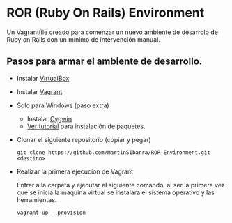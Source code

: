 # ROR (Ruby On Rails) Environment
Un Vagrantfile creado para comenzar un nuevo ambiente de desarrolo de Ruby on Rails con un mínimo de intervención manual.

## Pasos para armar el ambiente de desarrollo.

* Instalar [VirtualBox](https://www.virtualbox.org/wiki/Downloads)

* Instalar [Vagrant](https://www.vagrantup.com/downloads.html)

* Solo para Windows (paso extra)
  * Instalar [Cygwin](https://cygwin.com/install.html)
  * [Ver tutorial](https://github.com/MartinSIbarra/Cygwin-Init) para instalación de paquetes.
    
* Clonar el siguiente repositorio (copiar y pegar)
  ```
  git clone https://github.com/MartinSIbarra/ROR-Environment.git <destino>
  ```
* Realizar la primera ejecucion de Vagrant
  
  Entrar a la carpeta <destino> y ejecutar el siguiente comando, al ser la primera vez que se inicia la maquina virtual se instalara el sistema operativo y las herramientas.
  ```
  vagrant up --provision
  ```

